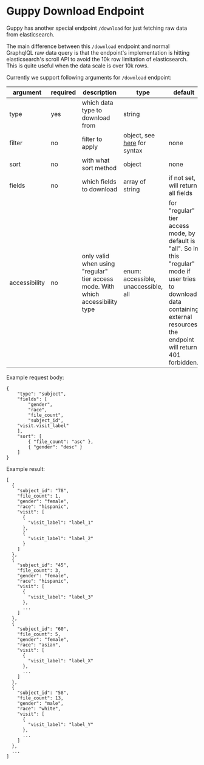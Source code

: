 # Guppy Download Endpoint
Guppy has another special endpoint `/download` for just fetching raw data from elasticsearch.

The main difference between this `/download` endpoint and normal GraphqlQL raw data query is that the endpoint's implementation is hitting elasticsearch's scroll API to avoid the 10k row limitation of elasticsearch. This is quite useful when the data scale is over 10k rows. 

Currently we support following arguments for `/download` endpoint: 

| argument      | required | description                                                                     | type                                                                                              | default                                                                                                                                                                              |
|---------------|----------|---------------------------------------------------------------------------------|---------------------------------------------------------------------------------------------------|--------------------------------------------------------------------------------------------------------------------------------------------------------------------------------------|
| type          | yes      | which data type to download from                                                | string                                                                                            |                                                                                                                                                                                      |
| filter        | no       | filter to apply                                                                 | object, see [here](https://github.com/uc-cdis/guppy/blob/master/doc/queries.md#filter) for syntax | none                                                                                                                                                                                 |
| sort          | no       | with what sort method                                                           | object                                                                                            | none                                                                                                                                                                                 |
| fields        | no       | which fields to download                                                        | array of string                                                                                   | if not set, will return all fields                                                                                                                                                   |
| accessibility | no       | only valid when using "regular" tier access mode. With which accessibility type | enum: accessible, unaccessible, all                                                               | for "regular" tier access mode, by default is "all". So in this "regular" mode if user tries to download data containing external resources, the endpoint will return 401 forbidden. |


Example request body: 

```
{
	"type": "subject",
	"fields": [
		"gender", 
		"race",
		"file_count",
		"subject_id",
    "visit.visit_label"
	],
	"sort": [
		{ "file_count": "asc" },
		{ "gender": "desc" }
	]
}
```

Example result: 

```
[
  {
    "subject_id": "78",
    "file_count": 1,
    "gender": "female",
    "race": "hispanic",
    "visit": [
      {
        "visit_label": "label_1"
      },
      {
        "visit_label": "label_2"
      }
    ]
  },
  {
    "subject_id": "45",
    "file_count": 3,
    "gender": "female",
    "race": "hispanic",
    "visit": [
      {
        "visit_label": "label_3"
      },
      ...
    ]
  },
  {
    "subject_id": "60",
    "file_count": 5,
    "gender": "female",
    "race": "asian",
    "visit": [
      {
        "visit_label": "label_X"
      },
      ...
    ]
  },
  {
    "subject_id": "58",
    "file_count": 13,
    "gender": "male",
    "race": "white",
    "visit": [
      {
        "visit_label": "label_Y"
      },
      ...
    ]
  },
  ...
]
```
